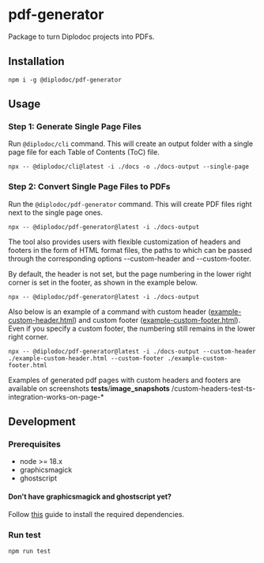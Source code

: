 # pdf-generator

Package to turn Diplodoc projects into PDFs.

## Installation

```
npm i -g @diplodoc/pdf-generator
```

## Usage

### Step 1: Generate Single Page Files

Run `@diplodoc/cli` command. This will create an output folder with a single page file for each Table of Contents (ToC) file.

```
npx -- @diplodoc/cli@latest -i ./docs -o ./docs-output --single-page
```

### Step 2: Convert Single Page Files to PDFs

Run the `@diplodoc/pdf-generator` command. This will create PDF files right next to the single page ones.

```
npx -- @diplodoc/pdf-generator@latest -i ./docs-output
```

The tool also provides users with flexible customization of headers and footers in the form of HTML format files, the paths to which can be passed through the corresponding options --custom-header and --custom-footer.

By default, the header is not set, but the page numbering in the lower right corner is set in the footer, as shown in the example below.

```
npx -- @diplodoc/pdf-generator@latest -i ./docs-output
```

Also below is an example of a command with custom header ([example-custom-header.html](https://github.com/ggerlakh/pdf-generator/blob/master/example-custom-header.html)) and custom footer ([example-custom-footer.html](https://github.com/ggerlakh/pdf-generator/blob/master/example-custom-footer.html)).  
Even if you specify a custom footer, the numbering still remains in the lower right corner.

```
npx -- @diplodoc/pdf-generator@latest -i ./docs-output --custom-header ./example-custom-header.html --custom-footer ./example-custom-footer.html
```

Examples of generated pdf pages with custom headers and footers are available on screenshots __tests__/__image_snapshots__ /custom-headers-test-ts-integration-works-on-page-*

## Development

### Prerequisites

* node >= 18.x
* graphicsmagick
* ghostscript

#### Don't have graphicsmagick and ghostscript yet?

Follow [this](https://github.com/yakovmeister/pdf2image/blob/HEAD/docs/gm-installation.md) guide to install the required dependencies.

### Run test

```
npm run test
```